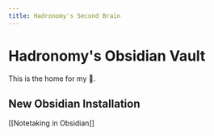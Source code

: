 ```yaml
---
title: Hadronomy's Second Brain
---
```


# Hadronomy's Obsidian Vault

This is the home for my 🧠.

## New Obsidian Installation

[[Notetaking in Obsidian]]
